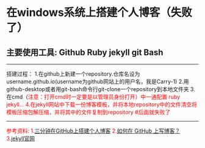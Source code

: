 # **在windows系统上搭建个人博客（失败了）**
## 主要使用工具: Github Ruby jekyll git Bash

---

搭建过程：
1.在github上新建一个repository.仓库名设为username.github.io(username为github网站上的用户名，我是Carry-1)
2.用github-desktop或者用git-bash命令行git-clone一个repository到本地文件夹
3.在cmd（<font color=red>注意：打开cmd时一定要是以管理员身份打开）中一通配置 ruby jekyll...
4.在jekyll网站中下载一份博客模板，并将本地repository中的文件清空将模板压缩包解压缩，并将其中的文件复制到repository
#<font color=red>后面就失败了


---
参考资料:
1.[三分钟在GitHub上搭建个人博客](https://zhuanlan.zhihu.com/p/28321740)
2.[如何在 GitHub 上写博客？](https://www.zhihu.com/question/20962496)
3.[jekyll官网](https://jekyllcn.com/)